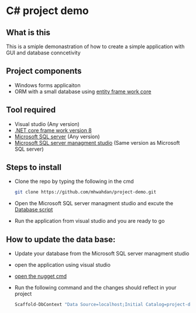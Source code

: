 # C# project demo

## What is this
This is a smiple demonastration of how to create a simple application with GUI and database conncetivity

## Project components
- Windows forms applicaiton
- ORM with a small database using [entity frame work core]

## Tool required
- Visual studio (Any version)
- [.NET core frame work version 8]
- [Microsoft SQL server] (Any version)
- [Microsoft SQL server managment studio] (Same version as Microsoft SQL server)

## Steps to install

- Clone the repo by typing the following in the cmd

    ```bash
    git clone https://github.com/mhwahdan/project-demo.git
    ```
- Open the Microsoft SQL server managment studio and excute the [Database script]
- Run the application from visual studio and you are ready to go

## How to update the data base:
- Update your database from the Microsoft SQL server managment studio
- open the application using visual studio
- [open the nugget cmd]
- Run the following command and the changes should reflect in your project

    ```bash
    Scaffold-DbContext "Data Source=localhost;Initial Catalog=project-databse;Integrated Security=True;Trust Server Certificate=True" Microsoft.EntityFrameworkCore.SqlServer -OutputDir Models -Context HotelDB_Context -f
    ```

[entity frame work core]: https://learn.microsoft.com/en-us/ef/core/
[.NET core frame work version 8]: https://dotnet.microsoft.com/en-us/download/dotnet/8.0
[Microsoft SQL server]: https://go.microsoft.com/fwlink/p/?linkid=2215158&clcid=0x409&culture=en-us&country=us
[Microsoft SQL server managment studio]: https://aka.ms/ssmsfullsetup
[Database script]: https://github.com/mhwahdan/project-demo/blob/main/project.sql
[open the nugget cmd]: https://stackoverflow.com/questions/62997947/how-to-open-up-nuget-console#:~:text=You%20can%20open%20up%20NuGet%20Console%20Just%20by,%5BClick%20On%20It%5D%20The%20Console%20should%20pop%20up.